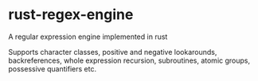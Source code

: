 # rust-regex-engine
A regular expression engine implemented in rust

Supports character classes, positive and negative lookarounds, backreferences, whole expression recursion, subroutines, atomic groups, possessive quantifiers etc.
